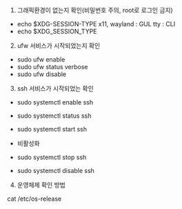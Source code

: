 1. 그래픽환경이 없는지 확인(비밀번호 주의, root로 로그인 금지)
- echo $XDG-SESSION-TYPE
x11, wayland : GUL
tty : CLI
- echo $XDG_SESSION_TYPE

2. ufw 서비스가 시작되었는지 확인
- sudo ufw enable 
- sudo ufw status verbose
- sudo ufw disable 

3. ssh 서비스가 시작되었는 확인
- sudo systemctl enable ssh
- sudo systemctl status ssh
- sudo systemctl start ssh

- 비활성화
- sudo systemctl stop ssh
- sudo systemctl disable ssh

4. 운영체제 확인 방법

cat /etc/os-release
